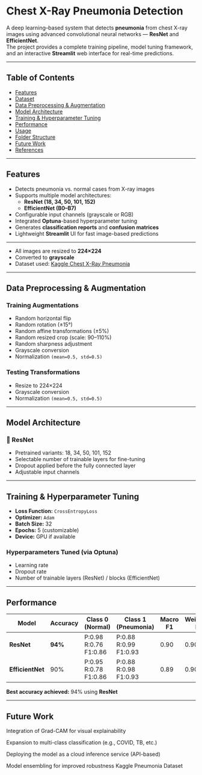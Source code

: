 #  Chest X-Ray Pneumonia Detection

A deep learning–based system that detects **pneumonia** from chest X-ray images using advanced convolutional neural networks — **ResNet** and **EfficientNet**.  
The project provides a complete training pipeline, model tuning framework, and an interactive **Streamlit** web interface for real-time predictions.

---

##  Table of Contents
- [Features](#features)
- [Dataset](#dataset)
- [Data Preprocessing & Augmentation](#data-preprocessing--augmentation)
- [Model Architecture](#model-architecture)
- [Training & Hyperparameter Tuning](#training--hyperparameter-tuning)
- [Performance](#performance)
- [Usage](#usage)
- [Folder Structure](#folder-structure)
- [Future Work](#future-work)
- [References](#references)

---

##  Features
- Detects pneumonia vs. normal cases from X-ray images  
- Supports multiple model architectures:
  - **ResNet (18, 34, 50, 101, 152)**
  - **EfficientNet (B0–B7)**
- Configurable input channels (grayscale or RGB)  
- Integrated **Optuna**-based hyperparameter tuning  
- Generates **classification reports** and **confusion matrices**  
- Lightweight **Streamlit** UI for fast image-based predictions  

---

- All images are resized to **224×224**
- Converted to **grayscale**
- Dataset used: [Kaggle Chest X-Ray Pneumonia](https://www.kaggle.com/paultimothymooney/chest-xray-pneumonia)

---

##  Data Preprocessing & Augmentation

### Training Augmentations
- Random horizontal flip  
- Random rotation (±15°)  
- Random affine transformations (±5%)  
- Random resized crop (scale: 90–110%)  
- Random sharpness adjustment  
- Grayscale conversion  
- Normalization `(mean=0.5, std=0.5)`

### Testing Transformations
- Resize to 224×224  
- Grayscale conversion  
- Normalization `(mean=0.5, std=0.5)`

---

##  Model Architecture

### 🔹 ResNet
- Pretrained variants: 18, 34, 50, 101, 152  
- Selectable number of trainable layers for fine-tuning  
- Dropout applied before the fully connected layer  
- Adjustable input channels

---

##  Training & Hyperparameter Tuning
- **Loss Function:** `CrossEntropyLoss`  
- **Optimizer:** `Adam`  
- **Batch Size:** 32  
- **Epochs:** 5 (customizable)  
- **Device:** GPU if available  

### Hyperparameters Tuned (via Optuna)
- Learning rate  
- Dropout rate  
- Number of trainable layers (ResNet) / blocks (EfficientNet)

---

## Performance

| Model         | Accuracy | Class 0 (Normal) | Class 1 (Pneumonia) | Macro F1 | Weighted F1 |
|---------------|-----------|-----------------|--------------------|----------|-------------|
| **ResNet**    | **94%**   | P:0.98 R:0.76 F1:0.86 | P:0.88 R:0.99 F1:0.93 | 0.90 | 0.90 |
| **EfficientNet** | 90%   | P:0.95 R:0.78 F1:0.86 | P:0.88 R:0.98 F1:0.93 | 0.89 | 0.90 |

 **Best accuracy achieved:** 94% using **ResNet**

---

## Future Work
Integration of Grad-CAM for visual explainability

Expansion to multi-class classification (e.g., COVID, TB, etc.)

Deploying the model as a cloud inference service (API-based)

Model ensembling for improved robustness
Kaggle Pneumonia Dataset

